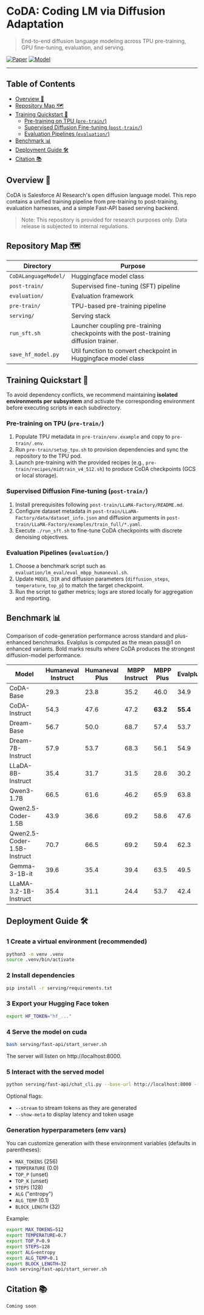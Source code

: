 # CoDA: Coding LM via Diffusion Adaptation

> End-to-end diffusion language modeling across TPU pre-training, GPU fine-tuning, evaluation, and serving.

[![Paper](https://img.shields.io/badge/Technical_Report-📄-lightgrey?logo=arxiv&logoColor=red)](Text_Diffusion_Model_Report.pdf) [![Model](https://img.shields.io/badge/Model-Coming_Soon-ff69b4?logo=huggingface&logoColor=yellow)](#)

---

## Table of Contents
- [Overview 🎯](#overview-)
- [Repository Map 🗺️](#repository-map-️)
- [Training Quickstart 🚀](#training-quickstart-)
  - [Pre-training on TPU (`pre-train/`)](#pre-training-on-tpu-pre-train)
  - [Supervised Diffusion Fine-tuning (`post-train/`)](#supervised-diffusion-fine-tuning-post-train)
  - [Evaluation Pipelines (`evaluation/`)](#evaluation-pipelines-evaluation)
- [Benchmark 📊](#benchmark-)
- [Deployment Guide 🛠️](#deployment-guide-)
- [Citation 📚](#citation-)

## Overview 🎯
CoDA is Salesforce AI Research's open diffusion language model. This repo contains a unified training pipeline from pre-training to post-training, evaluation harnesses, and a simple Fast-API based serving backend.
>Note: This repository is provided for research purposes only. Data release is subjected to internal regulations.

## Repository Map 🗺️
| Directory | Purpose |
| --- | --- |
| `CoDALanguageModel/` | Huggingface model class |
| `post-train/` | Supervised fine-tuning (SFT) pipeline  |
| `evaluation/` | Evaluation framework |
| `pre-train/` | TPU-based pre-training pipeline|
| `serving/` | Serving stack |
| `run_sft.sh` | Launcher coupling pre-training checkpoints with the post-training diffusion trainer. |
| `save_hf_model.py` | Util function to convert checkpoint in Huggingface model class|


## Training Quickstart 🚀
To avoid dependency conflicts, we recommend maintaining **isolated environments per subsystem** and activate the corresponding environment before executing scripts in each subdirectory.


### Pre-training on TPU (`pre-train/`)
1. Populate TPU metadata in `pre-train/env.example` and copy to `pre-train/.env`.
2. Run `pre-train/setup_tpu.sh` to provision dependencies and sync the repository to the TPU pod.
3. Launch pre-training with the provided recipes (e.g., `pre-train/recipes/midtrain_v4_512.sh`) to produce CoDA checkpoints (GCS or local storage).

### Supervised Diffusion Fine-tuning (`post-train/`)
1. Install prerequisites following `post-train/LLaMA-Factory/README.md`.
2. Configure dataset metadata in `post-train/LLaMA-Factory/data/dataset_info.json` and diffusion arguments in `post-train/LLaMA-Factory/examples/train_full/*.yaml`.
3. Execute `./run_sft.sh` to fine-tune CoDA checkpoints with discrete denoising objectives.

### Evaluation Pipelines (`evaluation/`)
1. Choose a benchmark script such as `evaluation/lm_eval/eval_mbpp_humaneval.sh`.
2. Update `MODEL_DIR` and diffusion parameters (`diffusion_steps`, `temperature`, `top_p`) to match the target checkpoint.
3. Run the script to gather metrics; logs are stored locally for aggregation and reporting.


## Benchmark 📊
Comparison of code-generation performance across standard and plus-enhanced benchmarks. Evalplus is computed as the mean pass@1 on enhanced variants. Bold marks results where CoDA produces the strongest diffusion-model performance.

| Model | Humaneval Instruct | Humaneval Plus | MBPP Instruct | MBPP Plus | Evalplus |
| --- | --- | --- | --- | --- | --- |
| CoDA-Base | 29.3 | 23.8 | 35.2 | 46.0 | 34.9 |
| CoDA-Instruct | 54.3 | 47.6 | 47.2 | **63.2** | **55.4** |
| Dream-Base | 56.7 | 50.0 | 68.7 | 57.4 | 53.7 |
| Dream-7B-Instruct | 57.9 | 53.7 | 68.3 | 56.1 | 54.9 |
| LLaDA-8B-Instruct | 35.4 | 31.7 | 31.5 | 28.6 | 30.2 |
| Qwen3-1.7B | 66.5 | 61.6 | 46.2 | 65.9 | 63.8 |
| Qwen2.5-Coder-1.5B | 43.9 | 36.6 | 69.2 | 58.6 | 47.6 |
| Qwen2.5-Coder-1.5B-Instruct | 70.7 | 66.5 | 69.2 | 59.4 | 62.3 |
| Gemma-3-1B-it | 39.6 | 35.4 | 39.4 | 63.5 | 49.5 |
| LLaMA-3.2-1B-Instruct | 35.4 | 31.1 | 24.4 | 53.7 | 42.4 |


## Deployment Guide 🛠️
### 1 Create a virtual environment (recommended)
```bash
python3 -m venv .venv
source .venv/bin/activate
```

### 2 Install dependencies
```bash
pip install -r serving/requirements.txt
```

### 3 Export your Hugging Face token
```bash
export HF_TOKEN="hf_..."
```

### 4 Serve the model on cuda
```bash
bash serving/fast-api/start_server.sh
```
The server will listen on http://localhost:8000.

### 5 Interact with the served model
```bash
python serving/fast-api/chat_cli.py --base-url http://localhost:8000 --model Salesforce/CoDA-v0-Instruct
```
Optional flags:
- `--stream` to stream tokens as they are generated
- `--show-meta` to display latency and token usage

### Generation hyperparameters (env vars)
You can customize generation with these environment variables (defaults in parentheses):
- `MAX_TOKENS` (256)
- `TEMPERATURE` (0.0)
- `TOP_P` (unset)
- `TOP_K` (unset)
- `STEPS` (128)
- `ALG` ("entropy")
- `ALG_TEMP` (0.1)
- `BLOCK_LENGTH` (32)

Example:
```bash
export MAX_TOKENS=512
export TEMPERATURE=0.7
export TOP_P=0.9
export STEPS=128
export ALG=entropy
export ALG_TEMP=0.1
export BLOCK_LENGTH=32
bash serving/fast-api/start_server.sh
```


## Citation 📚
```
Coming soon
```
